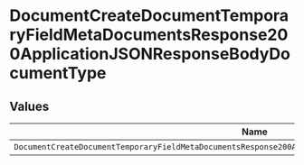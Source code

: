 # DocumentCreateDocumentTemporaryFieldMetaDocumentsResponse200ApplicationJSONResponseBodyDocumentType


## Values

| Name                                                                                                       | Value                                                                                                      |
| ---------------------------------------------------------------------------------------------------------- | ---------------------------------------------------------------------------------------------------------- |
| `DocumentCreateDocumentTemporaryFieldMetaDocumentsResponse200ApplicationJSONResponseBodyDocumentTypeRadio` | radio                                                                                                      |